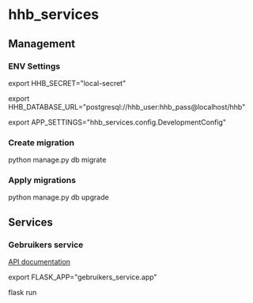 

# hhb_services

## Management

### ENV Settings

export HHB_SECRET="local-secret"

export HHB_DATABASE_URL="postgresql://hhb_user:hhb_pass@localhost/hhb"

export APP_SETTINGS="hhb_services.config.DevelopmentConfig"

### Create migration

python manage.py db migrate

### Apply migrations

python manage.py db upgrade

## Services

### Gebruikers service

[API documentation](docs/gebruikers_service/openapi.yaml)

export FLASK_APP="gebruikers_service.app"

flask run
